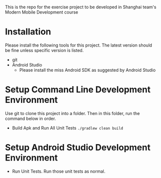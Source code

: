This is the repo for the exercise project to be developed in Shanghai team's Modern Mobile Development course

# Installation
Please install the following tools for this project. The latest version should be fine unless specific version is listed.
* git
* Android Studio
    * Please install the miss Android SDK as suggested by Android Studio

# Setup Command Line Development Environment
Use git to clone this project into a folder. Then in this folder, run the command below in order.
* Build Apk and Run All Unit Tests `./gradlew clean build`

# Setup Android Studio Development Environment
* Run Unit Tests. Run those unit tests as normal.
